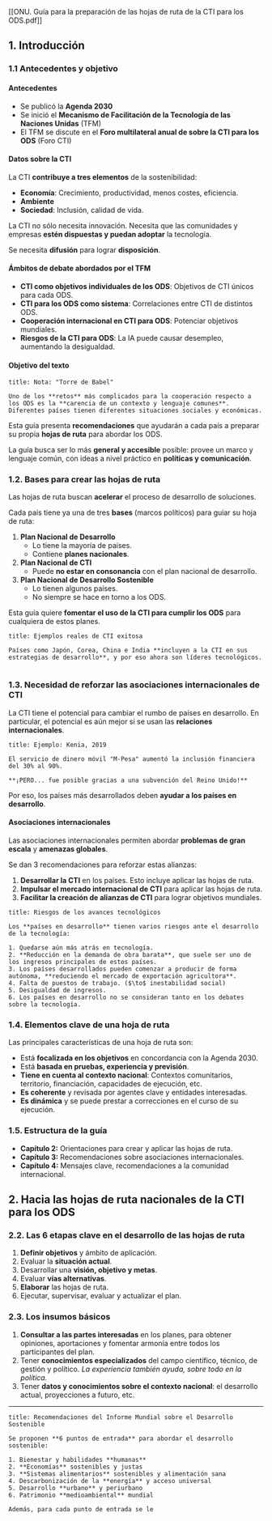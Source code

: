 [[ONU. Guía para la preparación de las hojas de ruta de la CTI para los ODS.pdf]]

## 1. Introducción

### 1.1 Antecedentes y objetivo

#### Antecedentes

- Se publicó la **Agenda 2030**
- Se inició el **Mecanismo de Facilitación de la Tecnología de las Naciones Unidas** (TFM)
- El TFM se discute en el **Foro multilateral anual de sobre la CTI para los ODS** (Foro CTI)

#### Datos sobre la CTI

La CTI **contribuye a tres elementos** de la sostenibilidad:

- **Economía**: Crecimiento, productividad, menos costes, eficiencia.
- **Ambiente**
- **Sociedad**: Inclusión, calidad de vida.

La CTI no sólo necesita innovación. Necesita que las comunidades y empresas **estén dispuestas y puedan adoptar** la tecnología.

Se necesita **difusión** para lograr **disposición**.

#### Ámbitos de debate abordados por el TFM

- **CTI como objetivos individuales de los ODS**: Objetivos de CTI únicos para cada ODS.
- **CTI para los ODS como sistema**: Correlaciones entre CTI de distintos ODS.
- **Cooperación internacional en CTI para ODS**: Potenciar objetivos mundiales.
- **Riesgos de la CTI para ODS**: La IA puede causar desempleo, aumentando la desigualdad.

#### Objetivo del texto

```ad-note
title: Nota: "Torre de Babel"

Uno de los **retos** más complicados para la cooperación respecto a los ODS es la **carencia de un contexto y lenguaje comunes**. Diferentes países tienen diferentes situaciones sociales y económicas.

```

Esta guía presenta **recomendaciones** que ayudarán a cada país a preparar su propia **hojas de ruta** para abordar los ODS.

La guía busca ser lo más **general y accesible** posible: provee un marco y lenguaje común, con ideas a nivel práctico en **políticas y comunicación**.

### 1.2. Bases para crear las hojas de ruta

 Las hojas de ruta buscan **acelerar** el proceso de desarrollo de soluciones.

Cada país tiene ya una de tres **bases** (marcos políticos) para guiar su hoja de ruta:

1. **Plan Nacional de Desarrollo**
	- Lo tiene la mayoría de países.
	- Contiene **planes nacionales**.
1. **Plan Nacional de CTI**
	- Puede **no estar en consonancia** con el plan nacional de desarrollo.
2. **Plan Nacional de Desarrollo Sostenible**
	- Lo tienen algunos países.
	- No siempre se hace en torno a los ODS.

Esta guía quiere **fomentar el uso de la CTI para cumplir los ODS** para cualquiera de estos planes.

```ad-note
title: Ejemplos reales de CTI exitosa

Países como Japón, Corea, China e India **incluyen a la CTI en sus estrategias de desarrollo**, y por eso ahora son líderes tecnológicos.


```

### 1.3. Necesidad de reforzar las asociaciones internacionales de CTI

La CTI tiene el potencial para cambiar el rumbo de países en desarrollo. En particular, el potencial es aún mejor si se usan las **relaciones internacionales**.

```ad-example
title: Ejemplo: Kenia, 2019

El servicio de dinero móvil "M-Pesa" aumentó la inclusión financiera del 30% al 90%.

**¡PERO... fue posible gracias a una subvención del Reino Unido!**

```

Por eso, los países más desarrollados deben **ayudar a los países en desarrollo**.

#### Asociaciones internacionales

Las asociaciones internacionales permiten abordar **problemas de gran escala** y **amenazas globales**.

Se dan 3 recomendaciones para reforzar estas alianzas:

1. **Desarrollar la CTI** en los países. Esto incluye aplicar las hojas de ruta.
2. **Impulsar el mercado internacional de CTI** para aplicar las hojas de ruta.
3. **Facilitar la creación de alianzas de CTI** para lograr objetivos mundiales.

```ad-warning
title: Riesgos de los avances tecnológicos

Los **países en desarrollo** tienen varios riesgos ante el desarrollo de la tecnología:

1. Quedarse aún más atrás en tecnología.
2. **Reducción en la demanda de obra barata**, que suele ser uno de los ingresos principales de estos países.
3. Los países desarrollados pueden comenzar a producir de forma autónoma, **reduciendo el mercado de exportación agricultora**.
4. Falta de puestos de trabajo. ($\to$ inestabilidad social)
5. Desigualdad de ingresos.
6. Los países en desarrollo no se consideran tanto en los debates sobre la tecnología.

```

### 1.4. Elementos clave de una hoja de ruta

Las principales características de una hoja de ruta son:

- Está **focalizada en los objetivos** en concordancia con la Agenda 2030.
- Está **basada en pruebas, experiencia y previsión**.
- **Tiene en cuenta al contexto nacional**: Contextos comunitarios, territorio, financiación, capacidades de ejecución, etc.
- **Es coherente** y revisada por agentes clave y entidades interesadas.
- **Es dinámica** y se puede prestar a correcciones en el curso de su ejecución.

### 1.5. Estructura de la guía

- **Capítulo 2:** Orientaciones para crear y aplicar las hojas de ruta.
- **Capítulo 3:** Recomendaciones sobre asociaciones internacionales.
- **Capítulo 4:** Mensajes clave, recomendaciones a la comunidad internacional.

## 2. Hacia las hojas de ruta nacionales de la CTI para los ODS

### 2.2. Las 6 etapas clave en el desarrollo de las hojas de ruta

1. **Definir objetivos** y ámbito de aplicación.
2. Evaluar la **situación actual**.
3. Desarrollar una **visión, objetivo y metas**.
4. Evaluar **vías alternativas**.
5. **Elaborar** las hojas de ruta.
6. Ejecutar, supervisar, evaluar y actualizar el plan.

### 2.3. Los insumos básicos

1. **Consultar a las partes interesadas** en los planes, para obtener opiniones, aportaciones y fomentar armonía entre todos los participantes del plan.
2. Tener **conocimientos especializados** del campo científico, técnico, de gestión y político. *La experiencia también ayuda, sobre todo en la política.*
3. Tener **datos y conocimientos sobre el contexto nacional**: el desarrollo actual, proyecciones a futuro, etc.

---

```ad-info
title: Recomendaciones del Informe Mundial sobre el Desarrollo Sostenible

Se proponen **6 puntos de entrada** para abordar el desarrollo sostenible:

1. Bienestar y habilidades **humanas**
2. **Economías** sostenibles y justas
3. **Sistemas alimentarios** sostenibles y alimentación sana
4. Descarbonización de la **energía** y acceso universal
5. Desarrollo **urbano** y periurbano
6. Patrimonio **medioambiental** mundial

Además, para cada punto de entrada se le 

```
